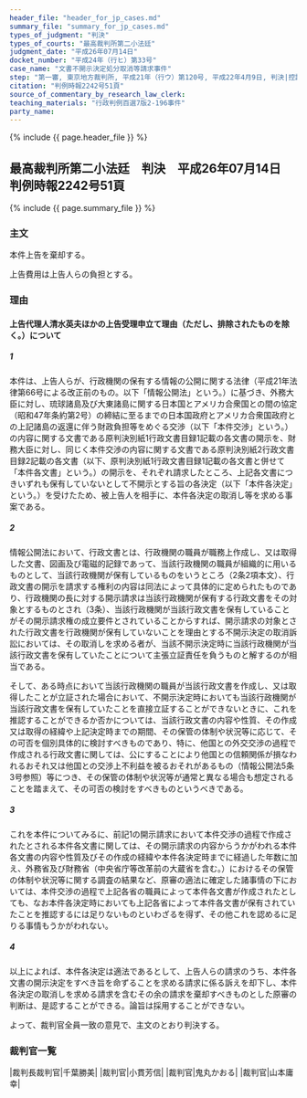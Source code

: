 ```yaml
---
header_file: "header_for_jp_cases.md"
summary_file: "summary_for_jp_cases.md"
types_of_judgment: "判決"
types_of_courts: "最高裁判所第二小法廷"
judgment_date: "平成26年07月14日"
docket_number: "平成24年（行ヒ）第33号"
case_name: "文書不開示決定処分取消等請求事件"
step: "第一審, 東京地方裁判所, 平成21年（行ウ）第120号, 平成22年4月9日, 判決|控訴審, 東京高等裁判所, 平成22年（行コ）第183号, 平成23年9月29日, 判決"
citation: "判例時報2242号51頁"
source_of_commentary_by_research_law_clerk:
teaching_materials: "行政判例百選7版2-196事件"
party_name:
---
```


{% include {{ page.header_file }}  %}

## 最高裁判所第二小法廷　判決　平成26年07月14日　判例時報2242号51頁

{% include {{ page.summary_file }}  %}












### 主文



本件上告を棄却する。

上告費用は上告人らの負担とする。





### 理由



#### 上告代理人清水英夫ほかの上告受理申立て理由（ただし、排除されたものを除く。）について

##### 1

本件は、上告人らが、行政機関の保有する情報の公開に関する法律（平成21年法律第66号による改正前のもの。以下「情報公開法」という。）に基づき、外務大臣に対し、琉球諸島及び大東諸島に関する日本国とアメリカ合衆国との間の協定（昭和47年条約第2号）の締結に至るまでの日本国政府とアメリカ合衆国政府との上記諸島の返還に伴う財政負担等をめぐる交渉（以下「本件交渉」という。）の内容に関する文書である原判決別紙1行政文書目録1記載の各文書の開示を、財務大臣に対し、同じく本件交渉の内容に関する文書である原判決別紙2行政文書目録2記載の各文書（以下、原判決別紙1行政文書目録1記載の各文書と併せて「本件各文書」という。）の開示を、それぞれ請求したところ、上記各文書につきいずれも保有していないとして不開示とする旨の各決定（以下「本件各決定」という。）を受けたため、被上告人を相手に、本件各決定の取消し等を求める事案である。

##### 2

情報公開法において、行政文書とは、行政機関の職員が職務上作成し、又は取得した文書、図画及び電磁的記録であって、当該行政機関の職員が組織的に用いるものとして、当該行政機関が保有しているものをいうところ（2条2項本文）、行政文書の開示を請求する権利の内容は同法によって具体的に定められたものであり、行政機関の長に対する開示請求は当該行政機関が保有する行政文書をその対象とするものとされ（3条）、当該行政機関が当該行政文書を保有していることがその開示請求権の成立要件とされていることからすれば、開示請求の対象とされた行政文書を行政機関が保有していないことを理由とする不開示決定の取消訴訟においては、その取消しを求める者が、当該不開示決定時に当該行政機関が当該行政文書を保有していたことについて主張立証責任を負うものと解するのが相当である。

そして、ある時点において当該行政機関の職員が当該行政文書を作成し、又は取得したことが立証された場合において、不開示決定時においても当該行政機関が当該行政文書を保有していたことを直接立証することができないときに、これを推認することができるか否かについては、当該行政文書の内容や性質、その作成又は取得の経緯や上記決定時までの期間、その保管の体制や状況等に応じて、その可否を個別具体的に検討すべきものであり、特に、他国との外交交渉の過程で作成される行政文書に関しては、公にすることにより他国との信頼関係が損なわれるおそれ又は他国との交渉上不利益を被るおそれがあるもの（情報公開法5条3号参照）等につき、その保管の体制や状況等が通常と異なる場合も想定されることを踏まえて、その可否の検討をすべきものというべきである。

##### 3

これを本件についてみるに、前記1の開示請求において本件交渉の過程で作成されたとされる本件各文書に関しては、その開示請求の内容からうかがわれる本件各文書の内容や性質及びその作成の経緯や本件各決定時までに経過した年数に加え、外務省及び財務省（中央省庁等改革前の大蔵省を含む。）におけるその保管の体制や状況等に関する調査の結果など、原審の適法に確定した諸事情の下においては、本件交渉の過程で上記各省の職員によって本件各文書が作成されたとしても、なお本件各決定時においても上記各省によって本件各文書が保有されていたことを推認するには足りないものといわざるを得ず、その他これを認めるに足りる事情もうかがわれない。

##### 4

以上によれば、本件各決定は適法であるとして、上告人らの請求のうち、本件各文書の開示決定をすべき旨を命ずることを求める請求に係る訴えを却下し、本件各決定の取消しを求める請求を含むその余の請求を棄却すべきものとした原審の判断は、是認することができる。論旨は採用することができない。

よって、裁判官全員一致の意見で、主文のとおり判決する。

### 裁判官一覧

|裁判長裁判官|千葉勝美|
|裁判官|小貫芳信|
|裁判官|鬼丸かおる|
|裁判官|山本庸幸|







